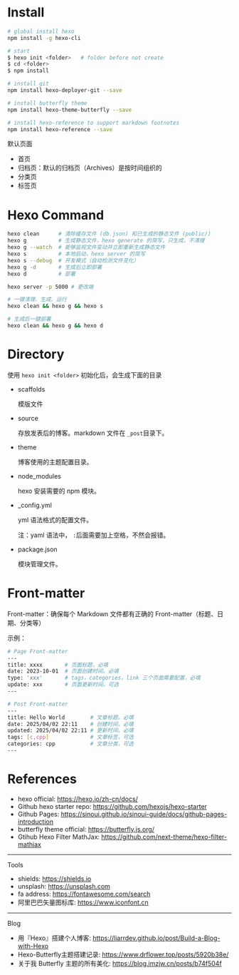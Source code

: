 <!--
 * @Author: JohnJeep
 * @Date: 2025-03-28 10:19:40
 * @LastEditors: JohnJeep
 * @LastEditTime: 2025-04-04 17:29:41
 * @Description: how to use hexo 
 * Copyright (c) 2025 by John Jeep, All Rights Reserved. 
-->


# Install

```bash
# global install hexo 
npm install -g hexo-cli

# start 
$ hexo init <folder>   # folder before not create
$ cd <folder>
$ npm install

# install git
npm install hexo-deployer-git --save

# install butterfly theme
npm install hexo-theme-butterfly --save

# install hexo-reference to support markdown footnotes
npm install hexo-reference --save
```



默认页面
- 首页
- 归档页：默认的归档页（Archives）是按时间组织的
- 分类页
- 标签页


# Hexo Command

```bash
hexo clean      # 清除缓存文件 (db.json) 和已生成的静态文件 (public/)
hexo g          # 生成静态文件，hexo generate 的简写，只生成，不清理
hexo g --watch  # 能够监视文件变动并立即重新生成静态文件
hexo s          # 本地启动，hexo server 的简写
hexo s --debug  # 开发模式（自动检测文件变化）
hexo g -d       # 生成后立即部署
hexo d          # 部署

hexo server -p 5000 # 更改端

# 一键清理、生成、运行
hexo clean && hexo g && hexo s

# 生成后一键部署
hexo clean && hexo g && hexo d
```

# Directory

使用 `hexo init <folder>` 初始化后，会生成下面的目录

- scaffolds

  模版文件
  
- source

  存放发表后的博客。markdown 文件在 `_post`目录下。

- theme
  
  博客使用的主题配置目录。
  
- node_modules

  hexo 安装需要的 npm 模块。

- _config.yml
  
  yml 语法格式的配置文件。
  
  注：yaml 语法中， `:`后面需要加上空格，不然会报错。
  
- package.json
  
  模块管理文件。



# Front-matter

Front-matter：确保每个 Markdown 文件都有正确的 Front-matter（标题、日期、分类等）

示例：

```bash
# Page Front-matter
---
title: xxxx       # 页面标题，必填
date: 2023-10-01  # 页面创建时间，必填
type: 'xxx'       # tags，categories，link 三个页面需要配置，必填
update: xxx       # 页面更新时间，可选
---

# Post Front-matter
---
title: Hello World        # 文章标题，必填
date: 2025/04/02 22:11    # 创建时间，必填
updated: 2025/04/02 22:11 # 更新时间，必填
tags: [c,cpp]             # 文章标签，可选
categories: cpp           # 文章分类，可选
---

```



# References

- hexo official: https://hexo.io/zh-cn/docs/
- Github hexo starter repo: https://github.com/hexojs/hexo-starter
- Github Pages: https://sinoui.github.io/sinoui-guide/docs/github-pages-introduction
- butterfly theme official: https://butterfly.js.org/
- Gtihub Hexo Filter MathJax: https://github.com/next-theme/hexo-filter-mathjax

---
Tools
- shields: https://shields.io
- unsplash: https://unsplash.com
- fa address: https://fontawesome.com/search
- 阿里巴巴矢量图标库: https://www.iconfont.cn

---
Blog
- 用『Hexo』搭建个人博客: https://liarrdev.github.io/post/Build-a-Blog-with-Hexo
- Hexo-Butterfly主题搭建记录: https://www.drflower.top/posts/5920b38e/
- 关于我 Butterfly 主题的所有美化: https://blog.imzjw.cn/posts/b74f504f